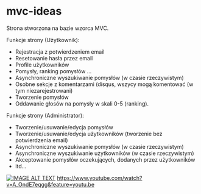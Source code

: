 # mvc-ideas

Strona stworzona na bazie wzorca MVC.


Funkcje strony (Użytkownik):

- Rejestracja z potwierdzeniem email
- Resetowanie hasła przez email
- Profile użytkowników
- Pomysły, ranking pomysłów ... 
- Asynchroniczne wyszukiwanie pomysłów (w czasie rzeczywistym)
- Osobne sekcje z komentarzami (disqus, wszycy mogą komentować (w tym niezarejestrowani)
- Tworzenie pomysłów
- Oddawanie głosów na pomysły w skali 0-5 (ranking).


Funkcje strony (Administrator):

- Tworzenie/usuwanie/edycja pomysłów
- Tworzenie/usuwanie/edycja użytkowników (tworzenie bez potwierdzenia email)
- Asynchroniczne wyszukiwanie pomysłów (w czasie rzeczywistym)
- Asynchroniczne wyszukiwanie użytkowników (w czasie rzeczywistym)
- Akceptowanie pomysłów oczekujących, dodanych przez użytkowników
- itd...

[![IMAGE ALT TEXT](http://img.youtube.com/vi/A_OndE7eqgg/0.jpg)](http://www.youtube.com/watch?v=A_OndE7eqgg "MVC - IDEAS")
https://www.youtube.com/watch?v=A_OndE7eqgg&feature=youtu.be
